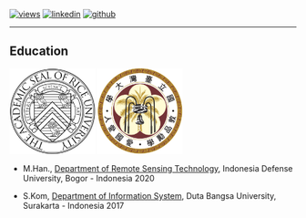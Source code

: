   [![views](https://hits.seeyoufarm.com/api/count/incr/badge.svg?url=https%3A%2F%2Fgithub.com%2Fhoward-haowen%2Fhoward-haowen.github.io&count_bg=%2367E805&title_bg=%23555555&icon=grav.svg&icon_color=%2367E805&title=Visitors&edge_flat=false)](https://hits.seeyoufarm.com) [![linkedin](https://img.shields.io/badge/View-My_LinkedIn-0A66C2?style=flat&logo=linkedin&logoColor=white)](https://www.linkedin.com/in/fifing/) [![github](https://img.shields.io/badge/View_My_GitHub-181717?style=flat-square&logo=github&logoColor=white)](https://github.com/fifing3/)  

---
## Education

<img width="150" height="150" src="https://github.com/fifing3/fifing3.github.io/raw/master/images/rice.png">
<img width="150" height="150" src="https://github.com/fifing3/fifing3.github.io/raw/master/images/ntu.jpg">

- M.Han., [Department of Remote Sensing Technology](https://linguistics.ntu.edu.tw/), Indonesia Defense University, Bogor - Indonesia 2020

- S.Kom, [Department of Information System](https://www.forex.ntu.edu.tw/?lang=en), Duta Bangsa University, Surakarta - Indonesia 2017